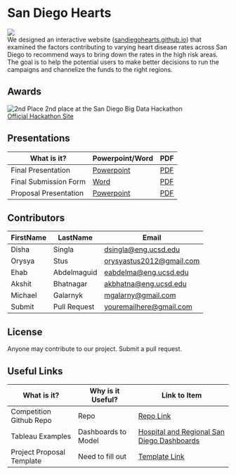 
# San Diego Hearts
![](https://github.com/BigDataForSanDiego/2017-Team-203/blob/master/Images/coronyHeartDiseaseRate.png)
<br />
We designed an interactive website ([sandiegohearts.github.io](https://sandiegohearts.github.io/ "San Diego Hearts")) that examined the factors contributing to varying heart disease rates across San Diego to 
recommend ways to bring down the rates in the high risk areas. The goal is to help the potential users to make better decisions to run the campaigns and channelize the funds to the right regions.

## Awards
![2nd Place](https://github.com/BigDataForSanDiego/2017-Team-203/blob/master/Images/coronyHeartDiseaseRate.png)
2nd place at the San Diego Big Data Hackathon </br>
[Official Hackathon Site](http://bigdataforsandiego.github.io/ "Official Site")
## Presentations
What is it? | Powerpoint/Word | PDF
--- | --- | ---
Final Presentation | [Powerpoint](https://github.com/sandiegohearts/sandiegohearts.github.io/blob/master/San%20Diego%20Hearts_Final.pptx "Final Powerpoint Presentation") | [PDF](https://github.com/sandiegohearts/sandiegohearts.github.io/blob/master/San%20Diego%20Hearts_Final.pdf "Final Presentation")
Final Submission Form | [Word](https://github.com/sandiegohearts/sandiegohearts.github.io/blob/master/2017%20BIG%20DATA%20HACKATHON%20PROJECT%20FORM.docx) | [PDF](https://github.com/sandiegohearts/sandiegohearts.github.io/blob/master/2017%20BIG%20DATA%20HACKATHON%20PROJECT%20FORM.pdf)
Proposal Presentation | [Powerpoint](https://github.com/sandiegohearts/sandiegohearts.github.io/blob/master/Proposal/ProposalSlides.pptx) | [PDF](https://github.com/sandiegohearts/sandiegohearts.github.io/blob/master/Proposal/Proposal.pdf "Presentation")

## Contributors
FirstName | LastName | Email
--- | --- | ---
Disha  |  Singla |  <dsingla@eng.ucsd.edu>
Orysya  |  Stus | <orysyastus2012@gmail.com>
Ehab  |  Abdelmaguid | <eabdelma@eng.ucsd.edu>
Akshit  |  Bhatnagar | <akbhatna@eng.ucsd.edu>
Michael  |  Galarnyk | <mgalarny@gmail.com>
Submit  |  Pull Request | <youremailhere@gmail.com>

## License
Anyone may contribute to our project. Submit a pull request. 

## Useful Links
What is it? | Why is it Useful? | Link to Item
--- | --- | ---
Competition Github Repo | Repo |  [Repo Link](https://github.com/BigDataForSanDiego "Click to go to Repo")
Tableau Examples |  Dashboards to Model |  [Hospital and Regional San Diego Dashboards](http://public.tableau.com/profile/leo.castaneda#!/ "San Diego Dashboards.R")
Project Proposal Template | Need to fill out |  [Template Link](https://github.com/BigDataForSanDiego/2017-Team-203/blob/master/Proposal/2017%20BIG%20DATA%20HACKATHON%20PROPOSAL%20FORM.doc "Project Proposal Template")
